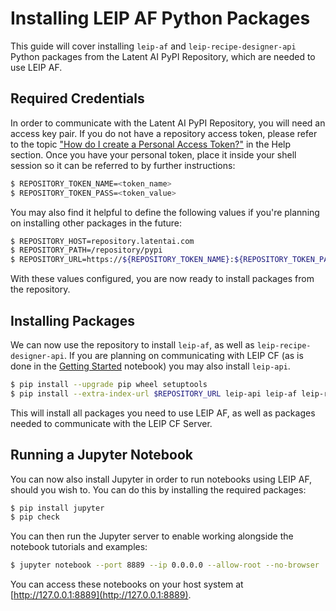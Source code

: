 # Installing LEIP AF Python Packages

This guide will cover installing `leip-af` and `leip-recipe-designer-api` Python packages from the Latent AI PyPI Repository, which are needed to use LEIP AF.

## Required Credentials

In order to communicate with the Latent AI PyPI Repository, you will need an access key pair. If you do not have a repository access token, please refer to the topic ["How do I create a Personal Access Token?"](https://leipdocs.latentai.io/home/content/help/#installing-leip) in the Help section. Once you have your personal token, place it inside your shell session so it can be referred to by further instructions:

```bash
$ REPOSITORY_TOKEN_NAME=<token_name>
$ REPOSITORY_TOKEN_PASS=<token_value>
```

You may also find it helpful to define the following values if you're planning on installing other packages in the future:

```bash
$ REPOSITORY_HOST=repository.latentai.com
$ REPOSITORY_PATH=/repository/pypi
$ REPOSITORY_URL=https://${REPOSITORY_TOKEN_NAME}:${REPOSITORY_TOKEN_PASS}@${REPOSITORY_HOST}${REPOSITORY_PATH}/simple
```

With these values configured, you are now ready to install packages from the repository.

## Installing Packages

We can now use the repository to install `leip-af`, as well as `leip-recipe-designer-api`. If you are planning on communicating with LEIP CF (as is done in the [Getting Started](../../notebooks/GettingStarted.ipynb) notebook) you may also install `leip-api`.

```bash
$ pip install --upgrade pip wheel setuptools
$ pip install --extra-index-url $REPOSITORY_URL leip-api leip-af leip-recipe-designer-api
```

This will install all packages you need to use LEIP AF, as well as packages needed to communicate with the LEIP CF Server.

## Running a Jupyter Notebook

You can now also install Jupyter in order to run notebooks using LEIP AF, should you wish to. You can do this by installing the required packages:

```bash
$ pip install jupyter
$ pip check
```

You can then run the Jupyter server to enable working alongside the notebook tutorials and examples:

```bash
$ jupyter notebook --port 8889 --ip 0.0.0.0 --allow-root --no-browser
```

You can access these notebooks on your host system at [http://127.0.0.1:8889](http://127.0.0.1:8889).
